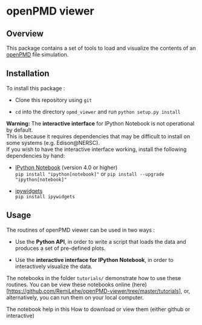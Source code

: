 # openPMD viewer


## Overview

This package contains a set of tools to load and visualize the contents of an
[openPMD](http://www.openpmd.org/#/start) file simulation.

## Installation

To install this package :

- Clone this repository using `git`

- `cd` into the directory `opmd_viewer` and run `python setup.py install`

**Warning:** The **interactive interface** for IPython Notebook is not
operational by default.  
This is because it requires dependencies that may be difficult to
install on some systems (e.g. Edison@NERSC).  
If you wish to have the interactive interface working, install the
following dependencies by hand:

- [IPython Notebook](http://ipython.org/notebook.html)  (version 4.0
or higher)  
`pip install "ipython[notebook]"` or `pip install --upgrade "ipython[notebook]"`

- [ipywidgets](https://pypi.python.org/pypi/ipywidgets/4.0.2)  
`pip install ipywidgets`

## Usage

The routines of openPMD viewer can be used in two ways :

- Use the **Python API**, in order to write a script that loads the
  data and produces a set of pre-defined plots.

- Use the **interactive interface for IPython Notebook**, in order to interactively
visualize the data.

The notebooks in the folder `tutorials/` demonstrate how to use these
routines. You can be view these notebooks online
(here)[https://github.com/RemiLehe/openPMD-viewer/tree/master/tutorials],
or, alternatively, you can run them on your local computer.

The notebook help in this
How to download or view them (either github or interactive)
